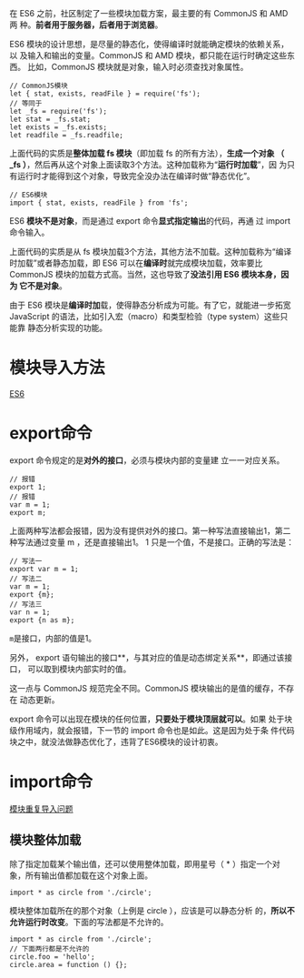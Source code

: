 在 ES6 之前，社区制定了一些模块加载方案，最主要的有 CommonJS 和 AMD 两 种。**前者用于服务器，后者用于浏览器**。

ES6 模块的设计思想，是尽量的静态化，使得编译时就能确定模块的依赖关系，以 及输入和输出的变量。CommonJS 和 AMD 模块，都只能在运行时确定这些东西。 比如，CommonJS 模块就是对象，输入时必须查找对象属性。

```
// CommonJS模块
let { stat, exists, readFile } = require('fs');
// 等同于
let _fs = require('fs');
let stat = _fs.stat;
let exists = _fs.exists;
let readfile = _fs.readfile;

```

上面代码的实质是**整体加载 fs 模块**（即加载 fs 的所有方法），**生成一个对象 （ _fs ）**，然后再从这个对象上面读取3个方法。这种加载称为“**运行时加载**”，因 为只有运行时才能得到这个对象，导致完全没办法在编译时做“静态优化”。

```
// ES6模块
import { stat, exists, readFile } from 'fs';
```

ES6 **模块不是对象**，而是通过 export 命令**显式指定输出**的代码，再通 过 import 命令输入。

上面代码的实质是从 fs 模块加载3个方法，其他方法不加载。这种加载称为“编译 时加载”或者静态加载，即 ES6 可以在**编译时**就完成模块加载，效率要比 CommonJS 模块的加载方式高。当然，这也导致了**没法引用 ES6 模块本身，因为 它不是对象**。

由于 ES6 模块是**编译时加**载，使得静态分析成为可能。有了它，就能进一步拓宽 JavaScript 的语法，比如引入宏（macro）和类型检验（type system）这些只能靠 静态分析实现的功能。

# 模块导入方法

[ES6](./ES6.md)

# export命令

export 命令规定的是**对外的接口**，必须与模块内部的变量建 立一一对应关系。

```
// 报错
export 1;
// 报错
var m = 1;
export m;
```

上面两种写法都会报错，因为没有提供对外的接口。第一种写法直接输出1，第二 种写法通过变量 m ，还是直接输出1。 1 只是一个值，不是接口。正确的写法是：

```
// 写法一
export var m = 1;
// 写法二
var m = 1;
export {m};
// 写法三
var n = 1;
export {n as m};
```

`m`是接口，内部的值是1。

另外， export 语句输出的接口**，与其对应的值是动态绑定关系**，即通过该接口， 可以取到模块内部实时的值。

这一点与 CommonJS 规范完全不同。CommonJS 模块输出的是值的缓存，不存在 动态更新。

export 命令可以出现在模块的任何位置，**只要处于模块顶层就可以**。如果 处于块级作用域内，就会报错，下一节的 import 命令也是如此。这是因为处于条 件代码块之中，就没法做静态优化了，违背了ES6模块的设计初衷。

# import命令

[模块重复导入问题](./模块重复导入.md)

## 模块整体加载

除了指定加载某个输出值，还可以使用整体加载，即用星号（ * ）指定一个对 象，所有输出值都加载在这个对象上面。

```
import * as circle from './circle';
```

模块整体加载所在的那个对象（上例是 circle ），应该是可以静态分析 的，**所以不允许运行时改变**。下面的写法都是不允许的。

```
import * as circle from './circle';
// 下面两行都是不允许的
circle.foo = 'hello';
circle.area = function () {};
```

